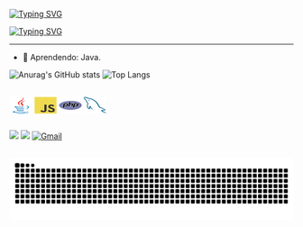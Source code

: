 
[![Typing SVG](https://readme-typing-svg.herokuapp.com/?color=003366&size=35&center=true&vCenter=true&width=1000&lines=OLÁ,+MEU+NOME+é+Pedro+Janneo+;Tenho+20+anos;Sou+de+Taboão+da+Serra,+SP+;Sou+Desenvolvedor+Backend+;Seja+Bem-vindo!+:%29)](https://git.io/typing-svg)

[![Typing SVG](https://readme-typing-svg.herokuapp.com/?color=003366&size=35&center=true&vCenter=true&width=1000&lines=HELLO,+MY+NAME+is+Pedro+Janneo+;I'm+20+years+old;I+am+from+Taboão+da+Serra,+SP+;I+am+a+Backend+Developer+;Be+Welcome!+:%29)](https://git.io/typing-svg)

---

- 🌱 Aprendendo: Java. 


![Anurag's GitHub stats](https://github-readme-stats.vercel.app/api?username=PedroJanneo&show_icons=true&theme=transparent)
![Top Langs](https://github-readme-stats.vercel.app/api/top-langs/?username=PedroJanneo&layout=compact&theme=transparent)  

<div style="display: inline_block"><br>
  <img align="center" alt="Peu-Java" height="30" width="40" src="https://raw.githubusercontent.com/devicons/devicon/master/icons/java/java-original.svg">
  <img align="center" alt="Peu-node.js" height="30" width="40" src="https://raw.githubusercontent.com/devicons/devicon/master/icons/javascript/javascript-original.svg">
  <img align="center" alt="Peu-Php" height="30" width="40" src="https://raw.githubusercontent.com/devicons/devicon/master/icons/php/php-original.svg">
  <img align="center" alt="Peu-MYSQL" height="30" width="40" src="https://raw.githubusercontent.com/devicons/devicon/master/icons/mysql/mysql-original.svg">
</div>

 ##
 
<div>
<a href="https://www.linkedin.com/in/pedrojanneo" target="_blank"><img src="https://img.shields.io/badge/-LinkedIn-%230077B5?style=for-the-badge&logo=linkedin&logoColor=white" target="_blank"></a>  
<a href="https://instagram.com/pedrojanneo" target="_blank"><img src="https://img.shields.io/badge/-Instagram-%23E4405F?style=for-the-badge&logo=instagram&logoColor=white" target="_blank"></a>
<a href="mailto:pedrojanneo2@gmail.com"><img src="https://img.shields.io/badge/-Gmail-%23333?style=for-the-badge&logo=gmail&logoColor=white" alt="Gmail"></a>




</div>

##

<picture>
  <source media="(prefers-color-scheme: dark)" srcset="https://raw.githubusercontent.com/PedroJanneo/PedroJanneo/output/github-contribution-grid-snake-dark.svg">
  <source media="(prefers-color-scheme: light)" srcset="https://raw.githubusercontent.com/PedroJanneo/PedroJanneo/output/github-contribution-grid-snake.svg">
  <img alt="github contribution grid snake animation" src="https://raw.githubusercontent.com/PedroJanneo/PedroJanneo/output/github-contribution-grid-snake.svg">
</picture>


